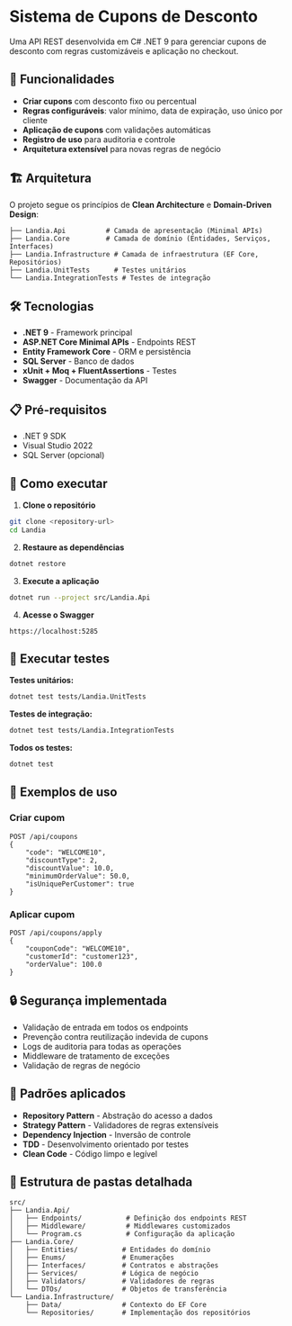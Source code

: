 # Sistema de Cupons de Desconto

Uma API REST desenvolvida em C# .NET 9 para gerenciar cupons de desconto com regras customizáveis e aplicação no checkout.

## 🚀 Funcionalidades

- **Criar cupons** com desconto fixo ou percentual
- **Regras configuráveis**: valor mínimo, data de expiração, uso único por cliente
- **Aplicação de cupons** com validações automáticas
- **Registro de uso** para auditoria e controle
- **Arquitetura extensível** para novas regras de negócio

## 🏗️ Arquitetura

O projeto segue os princípios de **Clean Architecture** e **Domain-Driven Design**:

```
├── Landia.Api          # Camada de apresentação (Minimal APIs)
├── Landia.Core         # Camada de domínio (Entidades, Serviços, Interfaces)
├── Landia.Infrastructure # Camada de infraestrutura (EF Core, Repositórios)
├── Landia.UnitTests      # Testes unitários
└── Landia.IntegrationTests # Testes de integração
```

## 🛠️ Tecnologias

- **.NET 9** - Framework principal
- **ASP.NET Core Minimal APIs** - Endpoints REST
- **Entity Framework Core** - ORM e persistência
- **SQL Server** - Banco de dados
- **xUnit + Moq + FluentAssertions** - Testes
- **Swagger** - Documentação da API

## 📋 Pré-requisitos

- .NET 9 SDK
- Visual Studio 2022
- SQL Server (opcional)

## 🚀 Como executar

1. **Clone o repositório**
```bash
git clone <repository-url>
cd Landia
```

2. **Restaure as dependências**
```bash
dotnet restore
```

3. **Execute a aplicação**
```bash
dotnet run --project src/Landia.Api
```

4. **Acesse o Swagger**
```
https://localhost:5285
```

## 🧪 Executar testes

**Testes unitários:**
```bash
dotnet test tests/Landia.UnitTests
```

**Testes de integração:**
```bash
dotnet test tests/Landia.IntegrationTests
```

**Todos os testes:**
```bash
dotnet test
```

## 📖 Exemplos de uso

### Criar cupom
```http
POST /api/coupons
{
    "code": "WELCOME10",
    "discountType": 2,
    "discountValue": 10.0,
    "minimumOrderValue": 50.0,
    "isUniquePerCustomer": true
}
```

### Aplicar cupom
```http
POST /api/coupons/apply
{
    "couponCode": "WELCOME10",
    "customerId": "customer123",
    "orderValue": 100.0
}
```

## 🔒 Segurança implementada

- Validação de entrada em todos os endpoints
- Prevenção contra reutilização indevida de cupons
- Logs de auditoria para todas as operações
- Middleware de tratamento de exceções
- Validação de regras de negócio

## 🎯 Padrões aplicados

- **Repository Pattern** - Abstração do acesso a dados
- **Strategy Pattern** - Validadores de regras extensíveis
- **Dependency Injection** - Inversão de controle
- **TDD** - Desenvolvimento orientado por testes
- **Clean Code** - Código limpo e legível

## 📁 Estrutura de pastas detalhada

```
src/
├── Landia.Api/
│   ├── Endpoints/           # Definição dos endpoints REST
│   ├── Middleware/          # Middlewares customizados
│   └── Program.cs           # Configuração da aplicação
├── Landia.Core/
│   ├── Entities/           # Entidades do domínio
│   ├── Enums/              # Enumerações
│   ├── Interfaces/         # Contratos e abstrações
│   ├── Services/           # Lógica de negócio
│   ├── Validators/         # Validadores de regras
│   └── DTOs/               # Objetos de transferência
└── Landia.Infrastructure/
    ├── Data/               # Contexto do EF Core
    └── Repositories/       # Implementação dos repositórios
```
